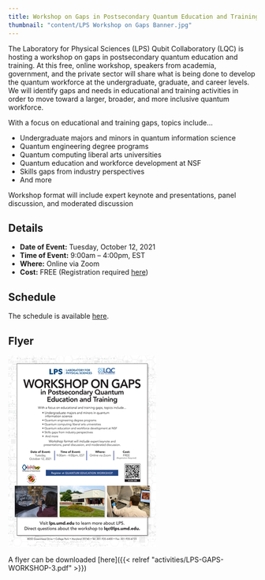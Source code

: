 ```yaml
---
title: Workshop on Gaps in Postsecondary Quantum Education and Training
thumbnail: "content/LPS Workshop on Gaps Banner.jpg"
---
```


The Laboratory for Physical Sciences (LPS) Qubit Collaboratory (LQC) is hosting a workshop on gaps in postsecondary quantum education and training. At this free, online workshop, speakers from academia, government, and the private sector will share what is being done to develop the quantum workforce at the undergraduate, graduate, and career levels. We will identify gaps and needs in educational and training activities in order to move toward a larger, broader, and more inclusive quantum workforce.

With a focus on educational and training gaps, topics include...

- Undergraduate majors and minors in quantum information science
- Quantum engineering degree programs
- Quantum computing liberal arts universities
- Quantum education and workforce development at NSF
- Skills gaps from industry perspectives
- And more

Workshop format will include expert keynote and presentations, panel discussion, and moderated discussion

## Details ##

- **Date of Event:**  Tuesday, October 12, 2021
- **Time of Event:**  9:00am – 4:00pm, EST
- **Where:** Online via Zoom
- **Cost:** FREE (Registration required [here](https://forms.gle/FW6zbxetvcA6Pyfy6))

## Schedule ##

The schedule is available [here](https://docs.google.com/document/d/e/2PACX-1vQSKL8hYzU30KdIrBrVQMOjyLtm2cUaUsgwlE6bIUOPXX_F9EhHo5QYcfiQQA8ljrLWHAFdN_lg52Kc/pub).

## Flyer ##

![Flyer](LPS-GAPS-WORKSHOP-3.png)

A flyer can be downloaded [here]({{< relref "activities/LPS-GAPS-WORKSHOP-3.pdf" >}})

